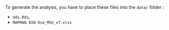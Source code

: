 To generate the analysis, you have to place these files into the `data/` folder :

- `dds.Rds`,
- `MAPMAN BIN-Osa_MSU_v7.xlsx`
